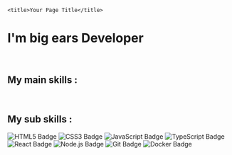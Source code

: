 <!DOCTYPE html>
<html lang="en">
<head>
    <meta charset="UTF-8">
    <meta name="viewport" content="width=device-width, initial-scale=1.0">
    <!-- Add any additional meta tags or links to external stylesheets here -->

    <title>Your Page Title</title>

</head>
<body>
    <div class="container">
        <h1>I'm big ears Developer</h1>
        <br>
        <h2>My main skills :</h2>
        <br>
        <h2>My sub skills :</h2>
        <!-- Fix the badge URLs and correct the syntax for the badges -->
        <img src="https://img.shields.io/badge/-HTML5-F05032?style=for-the-badge&logo=html5&logoColor=ffffff" alt="HTML5 Badge">
        <img src="https://img.shields.io/badge/-CSS3-007ACC?style=for-the-badge&logo=css3" alt="CSS3 Badge">
        <img src="https://img.shields.io/badge/-JavaScript-823F7D?style=for-the-badge&logo=javascript&logoColor=000000&labelColor=823F7D&color=823FFC" alt="JavaScript Badge">
        <img src="https://img.shields.io/badge/-TypeScript-007ACC?style=for-the-badge&logo=typescript&logoColor=white" alt="TypeScript Badge">
        <img src="https://img.shields.io/badge/-React-222222?style=for-the-badge&logo=react" alt="React Badge">
        <img src="https://img.shields.io/badge/-Node.js-43853d?style=for-the-badge&logo=node.js&logoColor=white" alt="Node.js Badge">
        <img src="https://img.shields.io/badge/-Git-F05032?style=for-the-badge&logo=git&logoColor=ffffff" alt="Git Badge">
        <img src="https://img.shields.io/badge/-Docker-46a2f1?style=for-the-badge&logo=docker&logoColor=ffffff" alt="Docker Badge">
    </div>
</body>
</html>
